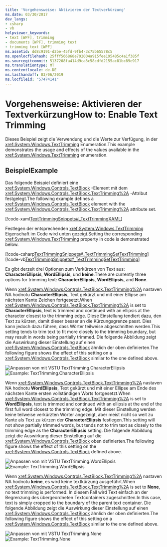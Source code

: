 ```yaml
---
title: 'Vorgehensweise: Aktivieren der Textverkürzung'
ms.date: 03/30/2017
dev_langs:
- csharp
- vb
helpviewer_keywords:
- text [WPF], trimming
- documents [WPF], trimming text
- trimming text [WPF]
ms.assetid: dd8c9191-d2be-45fd-9fb4-3c75b65578c5
ms.openlocfilehash: 25fff566868e792004a915fee195485c4a1f385f
ms.sourcegitcommit: 5137208fa414d9ca3c58cdfd2155ac81bc89e917
ms.translationtype: MT
ms.contentlocale: de-DE
ms.lasthandoff: 03/06/2019
ms.locfileid: "57474141"
---
```

# <a name="how-to-enable-text-trimming"></a><span data-ttu-id="54fa9-102">Vorgehensweise: Aktivieren der Textverkürzung</span><span class="sxs-lookup"><span data-stu-id="54fa9-102">How to: Enable Text Trimming</span></span>

<span data-ttu-id="54fa9-103">Dieses Beispiel zeigt die Verwendung und die Werte zur Verfügung, in der <xref:System.Windows.TextTrimming> Enumeration.</span><span class="sxs-lookup"><span data-stu-id="54fa9-103">This example demonstrates the usage and effects of the values available in the <xref:System.Windows.TextTrimming> enumeration.</span></span>

## <a name="example"></a><span data-ttu-id="54fa9-104">Beispiel</span><span class="sxs-lookup"><span data-stu-id="54fa9-104">Example</span></span>

<span data-ttu-id="54fa9-105">Das folgende Beispiel definiert eine <xref:System.Windows.Controls.TextBlock> -Element mit dem <xref:System.Windows.Controls.TextBlock.TextTrimming%2A> -Attribut festgelegt.</span><span class="sxs-lookup"><span data-stu-id="54fa9-105">The following example defines a <xref:System.Windows.Controls.TextBlock> element with the <xref:System.Windows.Controls.TextBlock.TextTrimming%2A> attribute set.</span></span>

[!code-xaml[TextTrimmingSnippets#_TextTrimmingXAML](~/samples/snippets/csharp/VS_Snippets_Wpf/TextTrimmingSnippets/CSharp/Window1.xaml#_texttrimmingxaml)]

<span data-ttu-id="54fa9-106">Festlegen der entsprechenden <xref:System.Windows.TextTrimming> Eigenschaft im Code wird unten gezeigt.</span><span class="sxs-lookup"><span data-stu-id="54fa9-106">Setting the corresponding <xref:System.Windows.TextTrimming> property in code is demonstrated below.</span></span>

[!code-csharp[TextTrimmingSnippets#_TextTrimmingSetTextTrimming](~/samples/snippets/csharp/VS_Snippets_Wpf/TextTrimmingSnippets/CSharp/Window1.xaml.cs#_texttrimmingsettexttrimming)]
[!code-vb[TextTrimmingSnippets#_TextTrimmingSetTextTrimming](~/samples/snippets/visualbasic/VS_Snippets_Wpf/TextTrimmingSnippets/VisualBasic/Window1.xaml.vb#_texttrimmingsettexttrimming)]

<span data-ttu-id="54fa9-107">Es gibt derzeit drei Optionen zum Verkürzen von Text aus: **CharacterEllipsis**, **WordEllipsis**, und **keine**.</span><span class="sxs-lookup"><span data-stu-id="54fa9-107">There are currently three options for trimming text: **CharacterEllipsis**, **WordEllipsis**, and **None**.</span></span>

<span data-ttu-id="54fa9-108">Wenn <xref:System.Windows.Controls.TextBlock.TextTrimming%2A> nastaven NA hodnotu **CharacterEllipsis**, Text gekürzt und mit einer Ellipse am nächsten Kante Zeichen fortgesetzt.</span><span class="sxs-lookup"><span data-stu-id="54fa9-108">When <xref:System.Windows.Controls.TextBlock.TextTrimming%2A> is set to **CharacterEllipsis**, text is trimmed and continued with an ellipsis at the character closest to the trimming edge.</span></span>  <span data-ttu-id="54fa9-109">Diese Einstellung tendiert dazu, den Text zu kürzen, damit dieser besser an die Kürzungsgrenze passt. Dies kann jedoch dazu führen, dass Wörter teilweise abgeschnitten werden.</span><span class="sxs-lookup"><span data-stu-id="54fa9-109">This setting tends to trim text to fit more closely to the trimming boundary, but may result in words being partially trimmed.</span></span>  <span data-ttu-id="54fa9-110">Die folgende Abbildung zeigt die Auswirkung dieser Einstellung auf einen <xref:System.Windows.Controls.TextBlock> ähnlich der oben definierten.</span><span class="sxs-lookup"><span data-stu-id="54fa9-110">The following figure shows the effect of this setting on a <xref:System.Windows.Controls.TextBlock> similar to the one defined above.</span></span>

<span data-ttu-id="54fa9-111">![Anpassen von mit VSTU TextTrimming.CharacterEllipsis](./media/texttrimming-character.png "TextTrimming_Character")</span><span class="sxs-lookup"><span data-stu-id="54fa9-111">![Example: TextTrimming.CharacterEllipsis](./media/texttrimming-character.png "TextTrimming_Character")</span></span>

<span data-ttu-id="54fa9-112">Wenn <xref:System.Windows.Controls.TextBlock.TextTrimming%2A> nastaven NA hodnotu **WordEllipsis**, Text gekürzt und mit einer Ellipse am Ende des nächsten Kante ersten vollständigen Worts fortgesetzt.</span><span class="sxs-lookup"><span data-stu-id="54fa9-112">When <xref:System.Windows.Controls.TextBlock.TextTrimming%2A> is set to **WordEllipsis**, text is trimmed and continued with an ellipsis at the end of the first full word closest to the trimming edge.</span></span>  <span data-ttu-id="54fa9-113">Mit dieser Einstellung werden keine teilweise verkürzten Wörter angezeigt, aber meist nicht so weit zu Kante als Text zu kürzen der **CharacterEllipsis** festlegen.</span><span class="sxs-lookup"><span data-stu-id="54fa9-113">This setting will not show partially trimmed words, but tends not to trim text as closely to the trimming edge as the **CharacterEllipsis** setting.</span></span>  <span data-ttu-id="54fa9-114">Die folgende Abbildung zeigt die Auswirkung dieser Einstellung auf die <xref:System.Windows.Controls.TextBlock> oben definierten.</span><span class="sxs-lookup"><span data-stu-id="54fa9-114">The following figure shows the effect of this setting on the <xref:System.Windows.Controls.TextBlock> defined above.</span></span>

<span data-ttu-id="54fa9-115">![Anpassen von mit VSTU TextTrimming.WordEllipsis](./media/texttrimming-word.png "TextTrimming_Word")</span><span class="sxs-lookup"><span data-stu-id="54fa9-115">![Example: TextTrimming.WordEllipsis](./media/texttrimming-word.png "TextTrimming_Word")</span></span>

<span data-ttu-id="54fa9-116">Wenn <xref:System.Windows.Controls.TextBlock.TextTrimming%2A> nastaven NA hodnotu **keine**, es wird keine textkürzung ausgeführt.</span><span class="sxs-lookup"><span data-stu-id="54fa9-116">When <xref:System.Windows.Controls.TextBlock.TextTrimming%2A> is set to **None**, no text trimming is performed.</span></span>  <span data-ttu-id="54fa9-117">In diesem Fall wird Text einfach an der Begrenzung des übergeordneten Textcontainers zugeschnitten.</span><span class="sxs-lookup"><span data-stu-id="54fa9-117">In this case, text is simply cropped to the boundary of the parent text container.</span></span>  <span data-ttu-id="54fa9-118">Die folgende Abbildung zeigt die Auswirkung dieser Einstellung auf einen <xref:System.Windows.Controls.TextBlock> ähnlich der oben definierten.</span><span class="sxs-lookup"><span data-stu-id="54fa9-118">The following figure shows the effect of this setting on a <xref:System.Windows.Controls.TextBlock> similar to the one defined above.</span></span>

<span data-ttu-id="54fa9-119">![Anpassen von mit VSTU TextTrimming.None](./media/texttrimming-none.png "TextTrimming_None")</span><span class="sxs-lookup"><span data-stu-id="54fa9-119">![Example: TextTrimming.None](./media/texttrimming-none.png "TextTrimming_None")</span></span>
